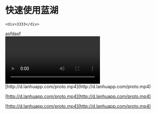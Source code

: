 # 快速使用蓝湖

```text
<div>3333</div>
```

<div>asfdasf</div>
<video controls src="http://d.lanhuapp.com/proto.mp4"></video>
[http://d.lanhuapp.com/proto.mp4](http://d.lanhuapp.com/proto.mp4)

[http://d.lanhuapp.com/proto.mp4](http://d.lanhuapp.com/proto.mp4)

[http://d.lanhuapp.com/proto.mp4](http://d.lanhuapp.com/proto.mp4)

